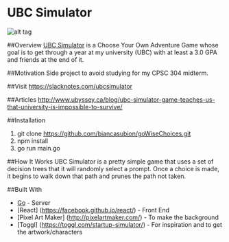 # UBC Simulator

![alt tag](https://raw.githubusercontent.com/biancasubion/goWiseChoices/master/assets/snippet.png)

##Overview
[UBC Simulator](https://slacknotes.com/ubcsimulator) is a Choose Your Own Adventure Game whose goal is to get through a year at my university (UBC) with at least a 3.0 GPA and friends at the end of it.

##Motivation
Side project to avoid studying for my CPSC 304 midterm.

##Visit
https://slacknotes.com/ubcsimulator

##Articles
http://www.ubyssey.ca/blog/ubc-simulator-game-teaches-us-that-university-is-impossible-to-survive/

##Installation
1. git clone https://github.com/biancasubion/goWiseChoices.git
2. npm install
3. go run main.go

##How It Works
UBC Simulator is a pretty simple game that uses a set of decision trees that it will randomly select a prompt. Once a choice is made, it begins to walk down that path and prunes the path not taken.

##Built With
* [Go](https://golang.org/) - Server
* [React] (https://facebook.github.io/react/) - Front End
* [Pixel Art Maker] (http://pixelartmaker.com/) - To make the background
* [Toggl] (https://toggl.com/startup-simulator/) - For inspiration and to get the artwork/characters
